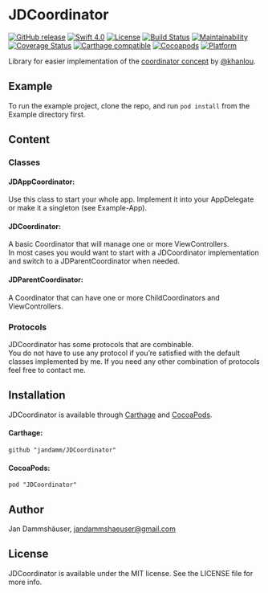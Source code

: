# JDCoordinator

[![GitHub release](https://img.shields.io/github/release/jandamm/JDCoordinator.svg)](https://github.com/jandamm/JDCoordinator/releases)
[![Swift 4.0](https://img.shields.io/badge/swift-4.0-red.svg?style=flat)](https://developer.apple.com/swift)
[![License](https://img.shields.io/github/license/jandamm/JDCoordinator.svg)](https://github.com/jandamm/JDCoordinator/blob/develop/LICENSE)
[![Build Status](https://travis-ci.org/jandamm/JDCoordinator.svg?branch=develop)](https://travis-ci.org/jandamm/JDCoordinator)
[![Maintainability](https://api.codeclimate.com/v1/badges/3d02bf72b4843aa4b95a/maintainability)](https://codeclimate.com/github/jandamm/JDCoordinator/maintainability)
[![Coverage Status](https://coveralls.io/repos/github/jandamm/JDCoordinator/badge.svg)](https://coveralls.io/github/jandamm/JDCoordinator)
[![Carthage compatible](https://img.shields.io/badge/Carthage-compatible-4BC51D.svg?style=flat)](https://github.com/Carthage/Carthage)
[![Cocoapods](https://img.shields.io/cocoapods/v/JDCoordinator.svg?style=flat)](http://cocoapods.org/pods/JDCoordinator)
[![Platform](https://img.shields.io/cocoapods/p/JDCoordinator.svg?style=flat)](http://cocoapods.org/pods/JDCoordinator)


Library for easier implementation of the [coordinator concept](http://khanlou.com/2015/10/coordinators-redux/) by [@khanlou](https://twitter.com/khanlou).

## Example

To run the example project, clone the repo, and run `pod install` from the Example directory first.

## Content

### Classes
#### JDAppCoordinator:
Use this class to start your whole app. Implement it into your AppDelegate or make it a singleton (see Example-App).

#### JDCoordinator:
A basic Coordinator that will manage one or more ViewControllers.    
In most cases you would want to start with a JDCoordinator implementation and switch to a JDParentCoordinator when needed.

#### JDParentCoordinator:
A Coordinator that can have one or more ChildCoordinators and ViewControllers.

### Protocols
JDCoordinator has some protocols that are combinable.   
You do not have to use any protocol if you’re satisfied with the default classes implemented by me. If you need any other combination of protocols feel free to contact me.

## Installation

JDCoordinator is available through [Carthage](https://github.com/Carthage/Carthage) and [CocoaPods](https://cocoapods.org). 

#### Carthage:

```
github "jandamm/JDCoordinator"
```

#### CocoaPods:

```
pod "JDCoordinator"
```

## Author

Jan Dammshäuser, [jandammshaeuser@gmail.com](mailto:jandammshaeuser@gmail.com)

## License

JDCoordinator is available under the MIT license. See the LICENSE file for more info.
